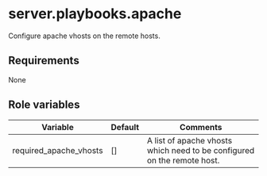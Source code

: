 # server.playbooks.apache
Configure apache vhosts on the remote hosts.

## Requirements
None

## Role variables
| Variable               | Default | Comments                                                                |
|------------------------|---------|-------------------------------------------------------------------------|
| required_apache_vhosts | []      | A list of apache vhosts which need to be configured on the remote host. |